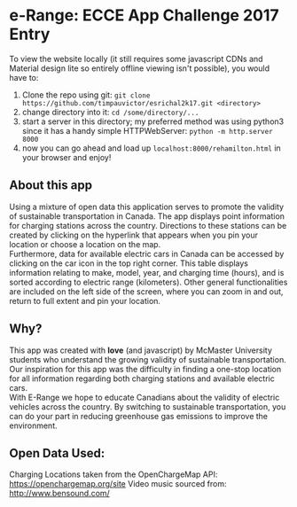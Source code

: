 # e-Range: ECCE App Challenge 2017 Entry

To view the website locally (it still requires some javascript CDNs and Material design lite so entirely offline viewing isn't possible), you would have to:
  1. Clone the repo using git: `git clone https://github.com/timpauvictor/esrichal2k17.git <directory>`
  2. change directory into it: `cd /some/directory/...`
  3. start a server in this directory; my preferred method was using python3 since it has a handy simple HTTPWebServer: `python -m http.server 8000`
  4. now you can go ahead and load up `localhost:8000/rehamilton.html` in your browser and enjoy!

## About this app

  Using a mixture of open data this application serves to promote the validity of sustainable transportation in Canada. The app displays point information for charging stations across the country. Directions to these stations can be created by clicking on the hyperlink that appears when you pin your location or choose a location on the map. <br>
Furthermore, data for available electric cars in Canada can be accessed by clicking on the car icon in the top right corner. This table displays information relating to make, model, year, and charging time (hours), and is sorted according to electric range (kilometers). 
Other general functionalities are included on the left side of the screen, where you can zoom in and out, return to full extent and pin your location.

## Why?

This app was created with <b>love</b> (and javascript) by McMaster University students who understand the growing validity of sustainable transportation. Our inspiration for this app was the difficulty in finding a one-stop location for all information regarding both charging stations and available electric cars. <br>
With E-Range we hope to educate Canadians about the validity of electric vehicles across the country. By switching to sustainable transportation, you can do your part in reducing greenhouse gas emissions to improve the environment. <br>


## Open Data Used:

  Charging Locations taken from the OpenChargeMap API: https://openchargemap.org/site
  Video music sourced from: http://www.bensound.com/
  